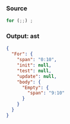 ### Source
```js parse:stmt
for (;;) ;
```

### Output: ast
```json
{
  "For": {
    "span": "0:10",
    "init": null,
    "test": null,
    "update": null,
    "body": {
      "Empty": {
        "span": "9:10"
      }
    }
  }
}
```
